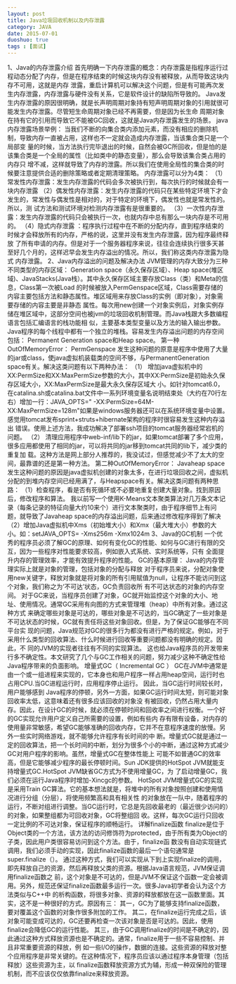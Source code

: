 ```yaml
---
layout: post
title: Java垃圾回收机制以及内存泄露
category: JAVA
date: 2015-07-01
duoshuo: true
tags : [面试]
---
```


1、Java的内存泄露介绍
首先明确一下内存泄露的概念：内存泄露是指程序运行过程动态分配了内存，但是在程序结束的时候这块内存没有被释放，从而导致这块内存不可用，这就是内存
泄露，重启计算机可以解决这个问题，但是有可能再次发生内存泄露，内存泄露与硬件没有关系，它是软件设计的缺陷所导致的。
Java发生内存泄露的原因很明确，就是长声明周期对象持有短声明周期对象的引用就很可能发生内存泄露。尽管短生命周期对象已经不再需要，但是因为长生命
周期对象在持有它的引用而导致它不能被GC回收，这就是Java内存泄露发生的场景。
java内存泄露场景举例：
当我们不断的向集合类内添加元素，而没有相应的删除机制，导致内存一直被占用，这样也不一定就会造成内存泄露，当该集合类只是一个局部变
量的时候，当方法执行完毕退出的时候，自然会被GC所回收，但是怕的是该集合类是一个全局的属性（比如类中的静态变量），那么会导致该集合类占用的内存只
增不减，这样就导致了内存的泄露。所以我们在使用全局性的集合类的时候要注意提供合适的删除策略或者定期清理策略。
内存泄露可以分为4类：
（1）常发性内存泄露：发生内存泄露的代码会多次被执行到，每次执行的时候就会有一块内存泄露
（2）偶发性内存泄露：发生内存泄露的代码只在某些特定环境下才会发生的，常发性与偶发性是相对的，对于特定的环境下，偶发性也就是常发性的。所以，测
试方法和测试环境对检测内存泄露有是很重要的。
（3）一次性内存泄露：发生内存泄露的代码只会被执行一次，也就内存中总有那么一块内存是不可用的。
（4）隐式内存泄露    ：程序执行过程中在不断的分配内存，直到程序结束的时候才会释放所有的内存，严格的说，这里并没有发生内存泄露，因为程序最终释放
了所有申请的内存。但是对于一个服务器程序来说，往往会连续执行很多天甚至好几个月的，这样迟早会发生内存溢出的情况。所以，我们称这类内存泄露为隐式
内存泄露。
2、Java内存溢出的问题及解决办法
JVM管理的内存大致分为三种不同类型的内存区域：
Generation space（永久保存区域）、Heap space(堆区域)、JavaStacks(Java栈）。其中永久保存区域主要存放Class（类）和Meta的信息，Class第一次被Load
的时候被放入PermGenspace区域，Class需要存储的内容主要包括方法和静态属性。堆区域用来存放Class的实例（即对象），对象需要存储的内容主要是非静态
属性。每次用new创建一个对象实例后，对象实例存储在堆区域中，这部分空间也被jvm的垃圾回收机制管理。而Java栈跟大多数编程语言包括汇编语言的栈功能相
似，主要基本类型变量以及方法的输入输出参数。Java程序的每个线程中都有一个独立的堆栈。容易发生内存溢出问题的内存空间包括：
Permanent Generation space和Heap space。
第一种OutOfMemoryError： PermGenspace
发生这种问题的原意是程序中使用了大量的jar或class，使java虚拟机装载类的空间不够，与PermanentGeneration space有关。解决这类问题有以下两种办法：
（1） 增加java虚拟机中的XX:PermSize和XX:MaxPermSize参数的大小，其中XX:PermSize是初始永久保存区域大小，XX:MaxPermSize是最大永久保存区域大
小。如针对tomcat6.0，在catalina.sh或catalina.bat文件中一系列环境变量名说明结束处（大约在70行左右）增加一行：JAVA_OPTS=" -XX:PermSize=64M-
XX:MaxPermSize=128m"如果是windows服务器还可以在系统环境变量中设置。感觉用tomcat发布sprint+struts+hibernate架构的程序时很容易发生这种内存溢出
错误。使用上述方法，我成功解决了部署ssh项目的tomcat服务器经常宕机的问题。
（2） 清理应用程序中web-inf/lib下的jar，如果tomcat部署了多个应用，很多应用都使用了相同的jar，可以将共同的jar移到tomcat共同的lib下，减少类的重复加
载。这种方法是网上部分人推荐的，我没试过，但感觉减少不了太大的空间，最靠谱的还是第一种方法。
第二种OutOfMemoryError：  Javaheap space
发生这种问题的原因是java虚拟机创建的对象太多，在进行垃圾回收之间，虚拟机分配的到堆内存空间已经用满了，与Heapspace有关。解决这类问题有两种思
路：
（1）检查程序，看是否有死循环或不必要地重复创建大量对象。找到原因后，修改程序和算法。
我以前写一个使用K-Means文本聚类算法对几万条文本记录（每条记录的特征向量大约10来个）进行文本聚类时，由于程序细节上有问题，就导致了Javaheap
 space的内存溢出问题，后来通过修改程序得到了解决
（2）增加Java虚拟机中Xms（初始堆大小）和Xmx（最大堆大小）参数的大小。如：setJAVA_OPTS= -Xms256m -Xmx1024m
3、Java的GC机制
一个优秀的程序员必须了解GC的原理、如何有变化GC的性能、如何与GC进行有限的交互，因为一些程序对性能要求较高，例如嵌入式系统、实时系统等，只有
全面提升内存的管理效率，才能有效提升程序的性能。
GC的基本原理：
Java的内存管理实际上就是对象的管理，包括对象的分配与释放
对于程序员来说，分配对象使用new关键字，释放对象就是将对象的所有引用赋值为null，让程序不能访问到这个对象，我们称之为‘不可达’状态，GC负责回收所
有不可达状态的对象的内存空间。
对于GC来说，当程序员创建了对象，GC就开始监控这个对象的大小、地址、使用情况。通常GC采用有向图的方式来管理堆（heap）中所有对象。通过这种方式
来确定哪些对象是可达的，哪些对象是不可达的，当GC确定了一些对象是不可达状态的时候，GC就有责任将这些对象回收。但是，为了保证GC能够在不同平台实
现的问题，Java规范对GC的很多行为都没有进行严格的规定。例如，对于采用什么类型的回收算法、什么时候进行回收等重要问题都没有明确的规定。因此，不
同的JVM的实现者往往有不同的实现算法。
这也给Java程序员的开发带来行多不确定性。本文研究了几个与GC工作相关的问题，努力减少这种不确定性给Java程序带来的负面影响。 
增量式GC（ Incremental GC ）
GC在JVM中通常是由一个或一组进程来实现的，它本身也和用户程序一样占用heap空间，运行时也占用CPU.当GC进程运行时，应用程序停止运行。
因此，当GC运行时间较长时，用户能够感到 Java程序的停顿，另外一方面，如果GC运行时间太短，则可能对象回收率太低，这意味着还有很多应该回收的对象没
有被回收，仍然占用大量内存。因此，在设计GC的时候，就必须在停顿时间和回收率之间进行权衡。一个好的GC实现允许用户定义自己所需要的设置，例如有些内
存有限有设备，对内存的使用量非常敏感，希望GC能够准确的回收内存，它并不在意程序速度的放慢。另外一些实时网络游戏，就不能够允许程序有长时间的中
断。增量式GC就是通过一定的回收算法，把一个长时间的中断，划分为很多个小的中断，通过这种方式减少GC对用户程序的影响。虽然，增量式GC在整体性能上
可能不如普通GC的效率高，但是它能够减少程序的最长停顿时间。Sun JDK提供的HotSpot JVM就能支持增量式GC.HotSpot JVM缺省GC方式为不使用增量GC，为
了启动增量GC，我们必须在运行Java程序时增加-Xincgc的参数。
HotSpot JVM增量式GC的实现是采用Train GC算法。它的基本想法就是，将堆中的所有对象按照创建和使用情况进行分组（分层），将使用频繁高和具有相关性
的对象放在一队中，随着程序的运行，不断对组进行调整。当GC运行时，它总是先回收最老的（最近很少访问的）的对象，如果整组都为可回收对象，GC将整组回
收。这样，每次GC运行只回收一定比例的不可达对象，保证程序的顺畅运行。
详解finalize函数
finalize是位于Object类的一个方法，该方法的访问修饰符为protected，由于所有类为Object的子类，因此用户类很容易访问到这个方法。由于，finalize函
数没有自动实现链式调用，我们必须手动的实现，因此finalize函数的最后一个语句通常是super.finalize（）。
通过这种方式，我们可以实现从下到上实现finalize的调用，即先释放自己的资源，然后再释放父类的资源。根据Java语言规范，JVM保证调用finalize函数之
前，这个对象是不可达的，但是JVM不保证这个函数一定会被调用。另外，规范还保证finalize函数最多运行一次。很多Java初学者会认为这个方法类似与C++中
的析构函数，将很多对象、资源的释放都放在这一函数里面。其实，这不是一种很好的方式。原因有三：
其一，GC为了能够支持finalize函数，要对覆盖这个函数的对象作很多附加的工作。
其二，在finalize运行完成之后，该对象可能变成可达的，GC还要再检查一次该对象是否是可达的。因此，使用 finalize会降低GC的运行性能。
其三，由于GC调用finalize的时间是不确定的，因此通过这种方式释放资源也是不确定的。通常，finalize用于一些不容易控制、并且非常重要资源的释放，例
如一些I/O的操作，数据的连接。这些资源的释放对整个应用程序是非常关键的。在这种情况下，程序员应该以通过程序本身管理（包括释放）这些资源为主，以
finalize函数释放资源方式为辅，形成一种双保险的管理机制，而不应该仅仅依靠finalize来释放资源。
      
